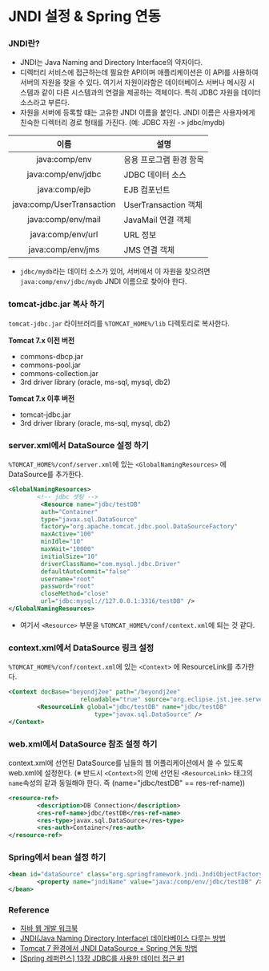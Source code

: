 # JNDI 설정 & Spring 연동

### JNDI란?
* JNDI는 Java Naming and Directory Interface의 약자이다.
* 디렉터리 서비스에 접근하는데 필요한 API이며 애플리케이션은 이 API를 사용하여 서버의 자원을 찾을 수 있다. 여기서 자원이라함은 데이터베이스 서버나 메시징 시스템과 같이 다른 시스템과의 연결을 제공하는 객체이다. 특히 JDBC 자원을 데이터 소스라고 부른다.
* 자원을 서버에 등록할 떄는 고유한 JNDI 이름을 붙인다. JNDI 이름은 사용자에게 친숙한 디렉터리 경로 형태를 가진다. (예: JDBC 자원 -> jdbc/mydb)

| 이름 |  설명  |
|:---:|-------|
| java:comp/env | 응용 프로그램 환경 항목 |
| java:comp/env/jdbc | JDBC 데이터 소스 |
| java:comp/ejb | EJB 컴포넌트 |
| java:comp/UserTransaction | UserTransaction 객체 |
| java:comp/env/mail | JavaMail 연결 객체 |
| java:comp/env/url | URL 정보 |
| java:comp/env/jms | JMS 연결 객체 |

* ``jdbc/mydb``라는 데이터 소스가 있어, 서버에서 이 자원을 찾으려면 ``java:comp/env/jdbc/mydb`` JNDI 이름으로 찾아야 한다.

### tomcat-jdbc.jar 복사 하기

``tomcat-jdbc.jar`` 라이브러리를 ``%TOMCAT_HOME%/lib`` 디렉토리로 복사한다.

**Tomcat 7.x 이전 버전**

* commons-dbcp.jar
* commons-pool.jar
* commons-collection.jar
* 3rd driver library (oracle, ms-sql, mysql, db2)

**Tomcat 7.x 이후 버전**
* tomcat-jdbc.jar
* 3rd driver library (oracle, ms-sql, mysql, db2)

### server.xml에서 DataSource 설정 하기
``%TOMCAT_HOME%/conf/server.xml``에 있는 ``<GlobalNamingResources>``
에 DataSource를 추가한다.

```xml
<GlobalNamingResources>
        <!-- jdbc 셋팅 -->
         <Resource name="jdbc/testDB"
         auth="Container"
         type="javax.sql.DataSource" 
         factory="org.apache.tomcat.jdbc.pool.DataSourceFactory"
         maxActive="100"
         minIdle="10"
         maxWait="10000"
         initialSize="10"
         driverClassName="com.mysql.jdbc.Driver"
         defaultAutoCommit="false"
         username="root"
         password="root"
         closeMethod="close"
         url="jdbc:mysql://127.0.0.1:3316/testDB" />
</GlobalNamingResources>
```

* 여기서 ``<Resource>`` 부분을 ``%TOMCAT_HOME%/conf/context.xml``에 되는 것 같다.

### context.xml에서 DataSource 링크 설정
``%TOMCAT_HOME%/conf/context.xml``에 있는 ``<Context>``
에 ResourceLink를 추가한다.

```xml
<Context docBase="beyondj2ee" path="/beyondj2ee"
                    reloadable="true" source="org.eclipse.jst.jee.server:beyondj2ee">
        <ResourceLink global="jdbc/testDB" name="jdbc/testDB"
                        type="javax.sql.DataSource" />
</Context>
```

### web.xml에서 DataSource 참조 설정 하기
context.xml에 선언된 DataSource를 님들의 웹 어플리케이션에서 쓸 수 있도록
web.xml에 설정한다.
(※ 반드시 ``<Context>``의 안에 선언된 ``<ResourceLink>`` 태그의 ``name``속성의 같과
동일해야 한다. 즉 (name="jdbc/testDB" == res-ref-name))

```xml
<resource-ref>
        <description>DB Connection</description>
        <res-ref-name>jdbc/testDB</res-ref-name>
        <res-type>javax.sql.DataSource</res-type>
        <res-auth>Container</res-auth>
</resource-ref>
```

### Spring에서 bean 설정 하기

```xml
<bean id="dataSource" class="org.springframework.jndi.JndiObjectFactoryBean">
        <property name="jndiName" value="java:/comp/env/jdbc/testDB" />
</bean>
```

### Reference
* [자바 웹 개발 워크북](http://book.naver.com/bookdb/book_detail.nhn?bid=7623127)
* [JNDI(Java Naming Directory Interface) 데이타베이스 다루는 방법](http://kenu.github.io/tomcat70/docs/jndi-datasource-examples-howto.html)
* [Tomcat 7 환경에서 JNDI DataSource + Spring 연동 방법](http://beyondj2ee.tumblr.com/post/14508592466/tomcat-7-%ED%99%98%EA%B2%BD%EC%97%90%EC%84%9C-jndi-datasource-spring-%EC%97%B0%EB%8F%99-%EB%B0%A9%EB%B2%95)
* [[Spring 레퍼런스] 13장 JDBC를 사용한 데이터 접근 #1](https://blog.outsider.ne.kr/882)